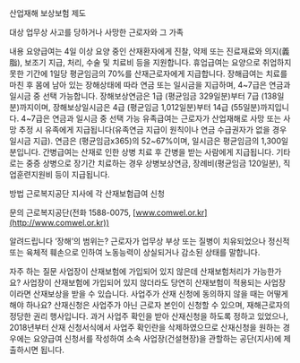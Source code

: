 산업재해 보상보험 제도

대상
업무상 사고를 당하거나 사망한 근로자와 그 가족

내용
요양급여는 4일 이상 요양 중인 산재환자에게 진찰, 약제 또는 진료재료와 의지(義脂), 보조기 지급, 처리, 수술 및 치료비 등을 지원합니다.
휴업급여는 요양으로 취업하지 못한 기간에 1일당 평균임금의 70%를 산재근로자에게 지급합니다.
장해급여는 치료를 마친 후 몸에 남아 있는 장해상태에 따라 연금 또는 일시금을 지급하며, 4~7급은 연금과 일시금 중 선택 가능합니다. 장해보상연금은 1급 (평균임금 329일분)부터 7급 (138일분)까지이며, 장해보상일시금은 4급 (평균임금 1,012일분)부터 14급 (55일분)까지입니다. 4~7급은 연금과 일시금 중 선택 가능
유족급여는 근로자가 산업재해로 사망 또는 사망 추정 시 유족에게 지급됩니다(유족연금 지급이 원칙이나 연금 수급권자가 없을 경우 일시금 지급). 연금은 (평균임금x365)의 52~67%이며, 일시금은 평균임금의 1,300일분입니다.
간병급여는 산재로 인한 상병 치료 후 간병을 받는 사람에게 지급됩니다.
기타로는 중증 상병으로 장기간 치료하는 경우 상병보상연금, 장례비(평균임금 120일분), 직업훈련지원비 등이 지급됩니다.

방법
근로복지공단 지사에 각 산재보험급여 신청

문의
근로복지공단(전화 1588-0075, [www.comwel.or.kr](http://www.comwel.or.kr))

알려드립니다
‘장해’의 범위는? 근로자가 업무상 부상 또는 질병이 치유되었으나 정신적 또는 육체적 훼손으로 인하여 노동능력이 상실되거나 감소된 상태를 말합니다.

자주 하는 질문
사업장이 산재보험에 가입되어 있지 않은데 산재보험처리가 가능한가요? 사업장이 산재보험에 가입되어 있지 않더라도 당연히 산재보험이 적용되는 사업장이라면 산재보상을 받을 수 있습니다.
사업주가 산재 신청에 동의하지 않을 때는 어떻게 해야 하나요? 산재신청은 사업주가 아닌 근로자 본인이 신청할 수 있으며, 재해근로자의 정당한 권리 행사입니다. 과거 사업주 확인을 받아 산재신청을 하도록 정하고 있었으나, 2018년부터 산재 신청서식에서 사업주 확인란을 삭제하였으므로 산재신청을 원하는 경우에는 요양급여 신청서를 작성하여 소속 사업장(건설현장)을 관할하는 공단(지사)에 제출하시면 됩니다.
